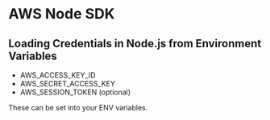 # AWS Node SDK

## Loading Credentials in Node.js from Environment Variables

- AWS_ACCESS_KEY_ID
- AWS_SECRET_ACCESS_KEY
- AWS_SESSION_TOKEN (optional)

These can be set into your ENV variables.
